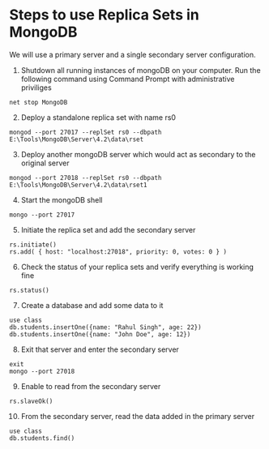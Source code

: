 # Steps to use Replica Sets in MongoDB

We will use a primary server and a single secondary server configuration.

1. Shutdown all running instances of mongoDB on your computer. Run the following command using Command Prompt with administrative priviliges
```
net stop MongoDB
```

2. Deploy a standalone replica set with name rs0
```
mongod --port 27017 --replSet rs0 --dbpath E:\Tools\MongoDB\Server\4.2\data\rset
```

3. Deploy another mongoDB server which would act as secondary to the original server
```
mongod --port 27018 --replSet rs0 --dbpath E:\Tools\MongoDB\Server\4.2\data\rset1
```

4. Start the mongoDB shell
```
mongo --port 27017
```

5. Initiate the replica set and add the secondary server
```
rs.initiate()
rs.add( { host: "localhost:27018", priority: 0, votes: 0 } )
```

6. Check the status of your replica sets and verify everything is working fine
```
rs.status()
```

7. Create a database and add some data to it
```
use class
db.students.insertOne({name: "Rahul Singh", age: 22})
db.students.insertOne({name: "John Doe", age: 12})
```

8. Exit that server and enter the secondary server
```
exit
mongo --port 27018
```

9. Enable to read from the secondary server
```
rs.slaveOk()
```

10. From the secondary server, read the data added in the primary server
```
use class
db.students.find()
```